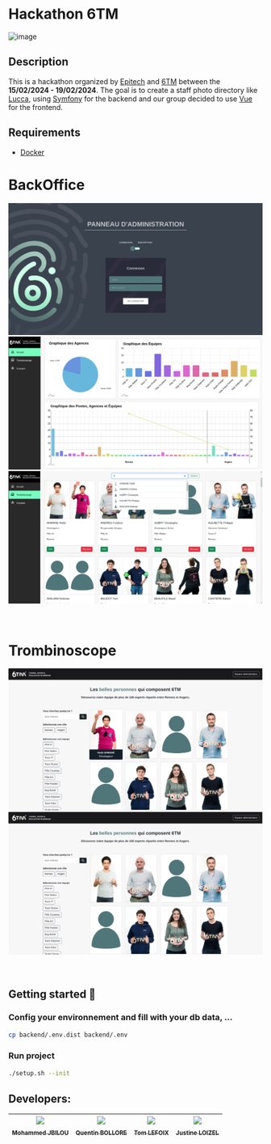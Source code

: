 # Hackathon 6TM
![image](https://github.com/tlmx25/hackathonweek_EPITECH/assets/95973236/bfeb925a-01f2-4eb0-ab6e-70c36a0a4255)


## Description
This is a hackathon organized by [Epitech](https://www.epitech.eu/) and [6TM](https://www.6tm.com/) between the **15/02/2024 - 19/02/2024**. The goal is to create a staff photo directory like [Lucca](https://www.lucca.fr/societe/equipe), using [Symfony](https://symfony.com/) for the backend and our group decided to use [Vue](https://vuejs.org/) for the frontend.

## Requirements
- [Docker](https://docs.docker.com/engine/install/)

# BackOffice
![image](.github/assets/front-login-back-office.png)
![image](.github/assets/front-graph-back-office.png)
![image](.github/assets/front-edit-back-office.png)
<br>
<br>
<br>

# Trombinoscope
![image](.github/assets/front-6tm-employees.png)
![image](.github/assets/front-6tm.png)
<br>
<br>
<br>

## Getting started 🚀
### Config your environnement and fill with your db data, ...
```bash
cp backend/.env.dist backend/.env
```
### Run project
```bash
./setup.sh --init
```

## Developers:

| [<img src="https://github.com/Molaryy.png?size=85" width=85><br><sub>Mohammed JBILOU</sub>](https://github.com/Molaryy) | [<img src="https://github.com/quentinbol.png?size=85" width=85><br><sub>Quentin BOLLORE</sub>](https://github.com/quentinbol) | [<img src="https://github.com/tlmx25.png?size=85" width=85><br><sub>Tom LEFOIX</sub>](https://github.com/tlmx25) | [<img src="https://github.com/justineloizel.png?size=85" width=85><br><sub>Justine LOIZEL</sub>](https://github.com/justineloizel)
|:---:|:---:|:---:|:---:|
